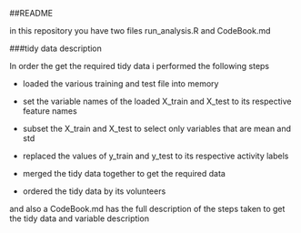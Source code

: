 ##README

in this repository you have two files run_analysis.R and CodeBook.md

###tidy data description

In order the get the required tidy data i performed the following steps

* loaded the various training and test file into memory

* set the variable names of the loaded X_train and X_test to its respective feature names

* subset the X_train and X_test to select only variables that are mean and std

* replaced the values of y_train and y_test to its respective activity labels

* merged the tidy data together to get the required data

* ordered the tidy data by its volunteers

and also a CodeBook.md has the full description of the steps taken to get the tidy data and variable description
